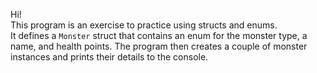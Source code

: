Hi!\
This program is an exercise to practice using structs and enums.\
It defines a `Monster` struct that contains an enum for the monster type, a name, and health points. The program then creates a couple of monster instances and prints their details to the console.